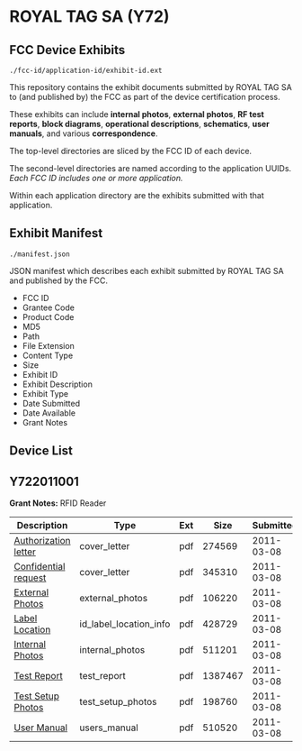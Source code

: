 # ROYAL TAG SA (Y72)
## FCC Device Exhibits

```
./fcc-id/application-id/exhibit-id.ext
```

This repository contains the exhibit documents submitted by ROYAL TAG SA to (and published by) the FCC as part of the device certification process.

These exhibits can include **internal photos**, **external photos**, **RF test reports**, **block diagrams**, **operational descriptions**, **schematics**, **user manuals**, and various **correspondence**.

The top-level directories are sliced by the FCC ID of each device.

The second-level directories are named according to the application UUIDs. *Each FCC ID includes one or more application.*

Within each application directory are the exhibits submitted with that application. 

## Exhibit Manifest

```
./manifest.json
```

JSON manifest which describes each exhibit submitted by ROYAL TAG SA and published by the FCC.

- FCC ID
- Grantee Code
- Product Code
- MD5
- Path
- File Extension
- Content Type
- Size
- Exhibit ID
- Exhibit Description
- Exhibit Type
- Date Submitted
- Date Available
- Grant Notes

## Device List
## Y722011001
**Grant Notes:** RFID Reader

| Description | Type | Ext | Size | Submitted | Available |
| ----------- | ---- | --- | ---- | --------- | --------- |
| [Authorization letter](Y722011001/5dd0b36f247629e5e51263a5677e815a/1427678.pdf) | cover_letter | pdf | 274569 | 2011-03-08 | 2011-03-08 |
| [Confidential request](Y722011001/5dd0b36f247629e5e51263a5677e815a/1427679.pdf) | cover_letter | pdf | 345310 | 2011-03-08 | 2011-03-08 |
| [External Photos](Y722011001/5dd0b36f247629e5e51263a5677e815a/1427680.pdf) | external_photos | pdf | 106220 | 2011-03-08 | 2011-03-08 |
| [Label Location](Y722011001/5dd0b36f247629e5e51263a5677e815a/1427682.pdf) | id_label_location_info | pdf | 428729 | 2011-03-08 | 2011-03-08 |
| [Internal Photos](Y722011001/5dd0b36f247629e5e51263a5677e815a/1427681.pdf) | internal_photos | pdf | 511201 | 2011-03-08 | 2011-03-08 |
| [Test Report](Y722011001/5dd0b36f247629e5e51263a5677e815a/1427683.pdf) | test_report | pdf | 1387467 | 2011-03-08 | 2011-03-08 |
| [Test Setup Photos](Y722011001/5dd0b36f247629e5e51263a5677e815a/1427684.pdf) | test_setup_photos | pdf | 198760 | 2011-03-08 | 2011-03-08 |
| [User Manual](Y722011001/5dd0b36f247629e5e51263a5677e815a/1427686.pdf) | users_manual | pdf | 510520 | 2011-03-08 | 2011-03-08 |
